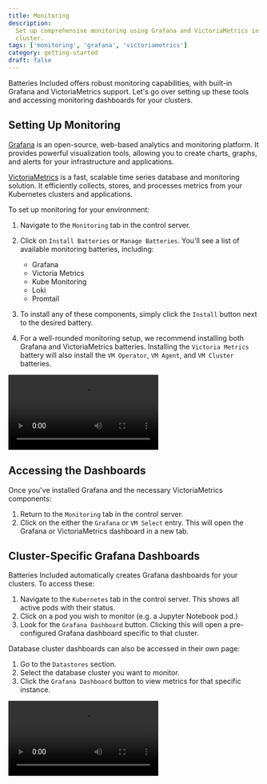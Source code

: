 ```yaml
---
title: Monitoring
description:
  Set up comprehensive monitoring using Grafana and VictoriaMetrics in your
  cluster.
tags: ['monitoring', 'grafana', 'victoriametrics']
category: getting-started
draft: false
---
```


Batteries Included offers robust monitoring capabilities, with built-in Grafana
and VictoriaMetrics support. Let's go over setting up these tools and accessing
monitoring dashboards for your clusters.

## Setting Up Monitoring

[Grafana](https://grafana.com/docs/grafana/latest/introduction/) is an
open-source, web-based analytics and monitoring platform. It provides powerful
visualization tools, allowing you to create charts, graphs, and alerts for your
infrastructure and applications.

[VictoriaMetrics](https://docs.victoriametrics.com/) is a fast, scalable time
series database and monitoring solution. It efficiently collects, stores, and
processes metrics from your Kubernetes clusters and applications.

To set up monitoring for your environment:

1. Navigate to the `Monitoring` tab in the control server.
2. Click on `Install Batteries` or `Manage Batteries`. You'll see a list of
   available monitoring batteries, including:
   - Grafana
   - Victoria Metrics
   - Kube Monitoring
   - Loki
   - Promtail

3. To install any of these components, simply click the `Install` button next to
   the desired battery.
4. For a well-rounded monitoring setup, we recommend installing both Grafana and
   VictoriaMetrics batteries. Installing the `Victoria Metrics` battery will
   also install the `VM Operator`, `VM Agent`, and `VM Cluster` batteries.

<video src="/videos/monitoring/installing-monitoring.webm" controls></video>

## Accessing the Dashboards

Once you've installed Grafana and the necessary VictoriaMetrics components:

1. Return to the `Monitoring` tab in the control server.
2. Click on the either the `Grafana` or `VM Select` entry. This will open the
   Grafana or VictoriaMetrics dashboard in a new tab.

## Cluster-Specific Grafana Dashboards

Batteries Included automatically creates Grafana dashboards for your clusters.
To access these:

1. Navigate to the `Kubernetes` tab in the control server. This shows all active
   pods with their status.
2. Click on a pod you wish to monitor (e.g. a Jupyter Notebook pod.)
3. Look for the `Grafana Dashboard` button. Clicking this will open a
   pre-configured Grafana dashboard specific to that cluster.

Database cluster dashboards can also be accessed in their own page:

1. Go to the `Datastores` section.
2. Select the database cluster you want to monitor.
3. Click the `Grafana Dashboard` button to view metrics for that specific
   instance.

<video src="/videos/monitoring/database-grafana.webm" controls></video>
